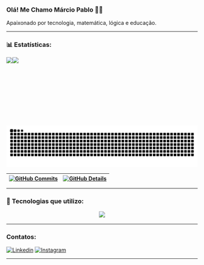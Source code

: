 ### Olá! Me Chamo Márcio Pablo 🖐🏼

Apaixonado por tecnologia, matemática, lógica e educação.

---
### 📊 Estatísticas:

<div style="display: flex;">
  <img height="180em" src="https://github-readme-stats.vercel.app/api?username=marciopablo&show_icons=true&theme=tokyonight"/>
  <img height="180em" src="https://github-readme-stats.vercel.app/api/top-langs/?username=marciopablo&layout=compact&theme=tokyonight"/>
</div>

<img src="https://raw.githubusercontent.com/marciopablo/marciopablo/output/snake.svg" alt="Snake animation" />

| [![GitHub Commits](http://github-profile-summary-cards.vercel.app/api/cards/productive-time?username=marciopablo&theme=dracula&utcOffset=-3)](https://github.com/vn7n24fzkq/github-profile-summary-cards) | [![GitHub Details](http://github-profile-summary-cards.vercel.app/api/cards/profile-details?username=marciopablo&theme=dracula)](https://github.com/vn7n24fzkq/github-profile-summary-cards) |
| --------------------------------------------------------------------------------------------------------------------------------------------------------------------------------------------------------- | -------------------------------------------------------------------------------------------------------------------------------------------------------------------------------------------- |

---

### 🚀 Tecnologias que utilizo:

<div align="center">
  <a href="https://skillicons.dev">
    <img src="https://skillicons.dev/icons?i=cpp,c,python,javascript,css,html," />
  </a>
</div>

---

### Contatos:

[![Linkedin](https://img.shields.io/badge/LinkedIn-0077B5?style=for-the-badge&logo=linkedin&logoColor=white)](https://www.linkedin.com/in/marciopablo/)
[![Instagram](https://img.shields.io/badge/Instagram-E4405F?style=for-the-badge&logo=instagram&logoColor=white)](https://www.instagram.com/marcio_pablo.1/)

---
